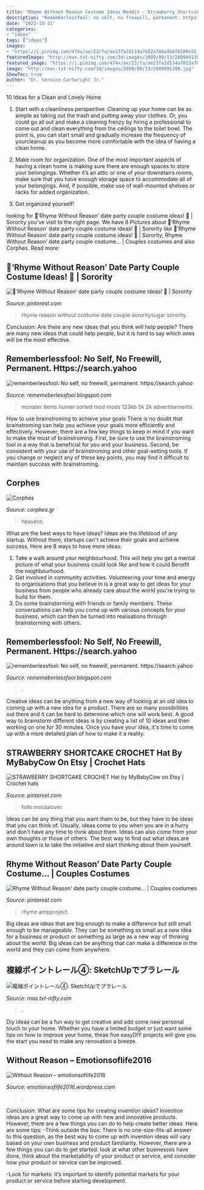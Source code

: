 ```yaml
---
title: "Rhyme Without Reason Costume Ideas Reddit - Strawberry Shortcake Crochet Hat By Mybabycow On Etsy"
description: "Rememberlessfool: no self, no freewill, permanent. https://search.yahoo"
date: "2022-10-31"
categories:
- "ideas"
tags: ["ideas"]
images:
- "https://i.pinimg.com/474x/ae/23/fa/ae23fa2d114a7022a784a1b6fb580cd1.jpg"
featuredImage: "http://mas.txt-nifty.com/3d/images/2009/09/13/2009091308.jpg"
featured_image: "https://i.pinimg.com/474x/ae/23/fa/ae23fa2d114a7022a784a1b6fb580cd1.jpg"
image: "http://mas.txt-nifty.com/3d/images/2009/09/13/2009091308.jpg"
ShowToc: true
author: "Dr. Vernice Cartwright Jr."
---
```



10 Ideas for a Clean and Lovely Home
1. Start with a cleanliness perspective. Cleaning up your home can be as simple as taking out the trash and putting away your clothes. Or, you could go all out and make a cleaning frenzy by hiring a professional to come out and clean everything from the ceilings to the toilet bowl. The point is, you can start small and gradually increase the frequency of yourcleanup as you become more comfortable with the idea of having a clean home.
2. Make room for organization. One of the most important aspects of having a clean home is making sure there are enough spaces to store your belongings. Whether it’s an attic or one of your downstairs rooms, make sure that you have enough storage space to accommodate all of your belongings. And, if possible, make use of wall-mounted shelves or racks for added organization.

3. Get organized yourself!

	

		
looking for 🎈‘Rhyme Without Reason’ date party couple costume ideas! 🎈 | Sorority you've visit to the right page. We have 8 Pictures about 🎈‘Rhyme Without Reason’ date party couple costume ideas! 🎈 | Sorority like 🎈‘Rhyme Without Reason’ date party couple costume ideas! 🎈 | Sorority, Rhyme Without Reason’ date party couple costume... | Couples costumes and also Corphes. Read more:
		
    
## 🎈‘Rhyme Without Reason’ Date Party Couple Costume Ideas! 🎈 | Sorority

<img loading=lazy src="https://i.pinimg.com/originals/08/21/a7/0821a71a43d4a2de716ba6b09212c0ee.png" onerror="this.onerror=null;this.src='https://tse2.mm.bing.net/th?id=OIP.3ewJ_-7pcXhn8aEka0ev7AAAAA&amp;pid=15.1';" alt="🎈‘Rhyme Without Reason’ date party couple costume ideas! 🎈 | Sorority">

_Source: pinterest.com_

>rhyme reason without costume date couple sororitysugar sorority. 

	

Conclusion: Are there any new ideas that you think will help people?
There are many new ideas that could help people, but it is hard to say which ones will be the most effective.

    
## Rememberlessfool: No Self, No Freewill, Permanent. Https://search.yahoo

<img loading=lazy src="https://staticdelivery.nexusmods.com/mods/2531/images/thumbnails/504/504-1541878904-1625011622.jpeg" onerror="this.onerror=null;this.src='https://tse2.mm.bing.net/th?id=OIP.5qhoYB6xA-B4utsrb3vShwAAAA&amp;pid=15.1';" alt="rememberlessfool: No self, no freewill, permanent. https://search.yahoo">

_Source: rememeberlessfool.blogspot.com_

>monster items hunter sorted mod mods 123kb 5k 2k advertisements. 

	

How to use brainstroming to achieve your goals
There is no doubt that brainstroming can help you achieve your goals more efficiently and effectively. However, there are a few key things to keep in mind if you want to make the most of brainstroming. First, be sure to use the brainstroming tool in a way that is beneficial for you and your business. Second, be consistent with your use of brainstroming and other goal-setting tools. If you change or neglect any of these key points, you may find it difficult to maintain success with brainstroming.

    
## Corphes

<img loading=lazy src="https://admin.cassinotur.com.br/arq/cursos/galeria/6eaf09fd24ebfd3366d4762b83e8e447.png" onerror="this.onerror=null;this.src='https://tse3.mm.bing.net/th?id=OIP.XneJFH8c-cOpqpRZf1mxPQHaFo&amp;pid=15.1';" alt="Corphes">

_Source: corphes.gr_

>heavens. 

	

What are the best ways to have ideas?
Ideas are the lifeblood of any startup. Without them, startups can't achieve their goals and achieve success. Here are 8 ways to have more ideas:
1. Take a walk around your neighbourhood. This will help you get a mental picture of what your business could look like and how it could Benefit the neighbourhood.
2. Get involved in community activities. Volunteering your time and energy to organisations that you believe in is a great way to get ideas for your business from people who already care about the world you're trying to build for them. 
3. Do some brainstorming with friends or family members. These conversations can help you come up with various concepts for your business, which can then be turned into realisations through brainstorming with others. 

    
## Rememberlessfool: No Self, No Freewill, Permanent. Https://search.yahoo

<img loading=lazy src="https://1.bp.blogspot.com/-B2tnKGKChbA/Xjn76BNUVEI/AAAAAAAAcVc/mzUEYhRG37QxxEIE0g72qWDMpK-wCa5WwCLcBGAsYHQ/s1600/Untitled302.png" onerror="this.onerror=null;this.src='https://tse3.mm.bing.net/th?id=OIP.gH_fEEE0vW3m0KC8t5FCngHaEK&amp;pid=15.1';" alt="rememberlessfool: No self, no freewill, permanent. https://search.yahoo">

_Source: rememeberlessfool.blogspot.com_

>. 

	

Creative ideas can be anything from a new way of looking at an old idea to coming up with a new idea for a product. There are so many possibilities out there and it can be hard to determine which one will work best. A good way to brainstorm different ideas is by creating a list of 10 ideas and then working on one for 30 minutes. Once you have your idea, it's time to come up with a more detailed plan of how to make it a reality.

    
## STRAWBERRY SHORTCAKE CROCHET Hat By MyBabyCow On Etsy | Crochet Hats

<img loading=lazy src="https://i.pinimg.com/236x/47/4a/67/474a67e843ce26ad8db33b0fa54150e2.jpg?nii=t" onerror="this.onerror=null;this.src='https://tse2.mm.bing.net/th?id=OIP.dr7bBSYa29SwJ7PHliMHbgAAAA&amp;pid=15.1';" alt="STRAWBERRY SHORTCAKE CROCHET Hat by MyBabyCow on Etsy | Crochet hats">

_Source: pinterest.com_

>fotki mouseover. 

	

Ideas can be any thing that you want them to be, but they have to be ideas that you can think of. Usually, ideas come to you when you are in a hurry and don't have any time to think about them. Ideas can also come from your own thoughts or those of others. The best way to find out what ideas are around town is to take the initiative and start thinking about them yourself.

    
## Rhyme Without Reason’ Date Party Couple Costume... | Couples Costumes

<img loading=lazy src="https://i.pinimg.com/474x/ae/23/fa/ae23fa2d114a7022a784a1b6fb580cd1.jpg" onerror="this.onerror=null;this.src='https://tse4.mm.bing.net/th?id=OIP.GT8WPMpzLjYPr1mU1Y--bwAAAA&amp;pid=15.1';" alt="Rhyme Without Reason’ date party couple costume... | Couples costumes">

_Source: pinterest.com_

>rhyme ampproject. 

	

Big ideas are ideas that are big enough to make a difference but still small enough to be manageable. They can be something as small as a new idea for a business or product or something as large as a new way of thinking about the world. Big ideas can be anything that can make a difference in the world and they can come from anywhere.

    
## 複線ポイントレール④: SketchUpでプラレール

<img loading=lazy src="http://mas.txt-nifty.com/3d/images/2009/09/13/2009091308.jpg" onerror="this.onerror=null;this.src='https://tse2.mm.bing.net/th?id=OIP.h1QRcKefUZCLb-sJ9pRBAQHaEK&amp;pid=15.1';" alt="複線ポイントレール④: SketchUpでプラレール">

_Source: mas.txt-nifty.com_

>. 

	

Diy ideas can be a fun way to get creative and add some new personal touch to your home. Whether you have a limited budget or just want some tips on how to improve your home, these five easyDIY projects will give you the start you need to make any renovation a breeze.

    
## Without Reason – Emotionsoflife2016

<img loading=lazy src="https://emotionsoflife2016.files.wordpress.com/2017/01/screenshot_2017-01-06-18-36-11-1.png" onerror="this.onerror=null;this.src='https://tse3.mm.bing.net/th?id=OIP.1RDkERKmkDomLYNGMlTofwHaFd&amp;pid=15.1';" alt="Without Reason – emotionsoflife2016">

_Source: emotionsoflife2016.wordpress.com_

>. 

	

Conclusion: What are some tips for creating invention ideas?
Invention ideas are a great way to come up with new and innovative products. However, there are a few things you can do to help create better ideas. Here are some tips:
-Think outside the box: There is no one-size-fits-all answer to this question, as the best way to come up with invention ideas will vary based on your own business and product familiarity. However, there are a few things you can do to get started: look at what other businesses have done, think about the marketability of your product or service, and consider how your product or service can be improved.

-Look for markets: It’s important to identify potential markets for your product or service before starting development.

